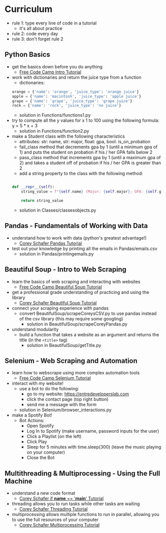 # Curriculum
- rule 1: type every line of code in a tutorial
    - it's all about practice
- rule 2: code every day
- rule 3: don't forget rule 2

## Python Basics
- get the basics down before you do anything
    - [Free Code Camp Intro Tutorial](https://www.youtube.com/watch?v=rfscVS0vtbw&ab_channel=freeCodeCamp.org)
- work with dictionaries and return the juice type from a function
    - dictionaries:
    ```py
    orange = {'name': 'orange', 'juice_type': 'orange juice'}
    apple = {'name': 'macintosh', 'juice_type': 'apple juice'}
    grape = {'name': 'grape', 'juice_type': 'grape juice'}
    rock = {'name': 'rock', 'juice_type': 'no juice'}
    ```
    - solution in Functions/functions1.py
- try to compute all the y values for x 1 to 100 using the following formula: y = 5 * x + 3
    - solution in Functions/function2.py
- make a Student class with the following characteristics
    - attributes: str: name, str: major, float: gpa, bool: is_on_probation
    -  fail_class method that decrements gpa by 1 (until a minimum gpa of 1) and puts the student on probation if his / her GPA falls below 2
    - pass_class method that increments gpa by 1 (until a maximum gpa of 2) and takes a student off of probation if his / her GPA is greater than 2
    - add a string property to the class with the following method:
    ```py

    def __repr__(self):
        string_value = f"{self.name} (Major: {self.major}; GPA: {self.gpa}; On Probation: {self.is_on_probation})"

        return string_value
    ```
    - solution in Classes/classesobjects.py

## Pandas - Fundamentals of Working with Data
- understand how to work with data (python's greatest advantage!)
    - [Corey Schafer Pandas Tutorial](https://www.youtube.com/watch?v=ZyhVh-qRZPA&list=PL-osiE80TeTsWmV9i9c58mdDCSskIFdDS&ab_channel=CoreySchafer)
- test out your knowledge by printing all the emails in Pandas/emails.csv
    - solution in Pandas/printingemails.py

## Beautiful Soup - Intro to Web Scraping
- learn the basics of web scraping and interacting with websites
    - [Free Code Camp Beautiful Soup Tutorial](https://www.youtube.com/watch?v=XVv6mJpFOb0)
- get a professional grade understanding of practicing and using the library
    - [Corey Schafer Beautiful Soup Tutorial](https://www.youtube.com/watch?v=ng2o98k983k&t=2s)
- connect your scraping experience with pandas
    - convert BeautifulSoup/scrapeCoreysCSV.py to use pandas instead of the csv library (this may require some googling)
        - solution in BeautifulSoup/scrapeCoreyPandas.py
- understand modularity
    - build a function that takes a website as an argument and returns the title (in the `<title>` tag)
        - solution in BeautifulSoup/getTitle.py

## Selenium - Web Scraping and Automation
- learn how to webscrape using more complex automation tools
    - [Free Code Camp Selenium Tutorial](https://www.youtube.com/watch?v=j7VZsCCnptM&ab_channel=freeCodeCamp.org)
- interact with my website!
    - use a bot to do the following:
        - go to my website: https://entredeveloperslab.com
        - click the contact page (top right button)
        - send me a message with the form
    - solution in Selenium/browser_interactions.py
- make a Spotify Bot!
    - Bot Actions:
        - Open Spotify
        - Log In to Spotify (make username, password inputs for the user)
        - Click a Playlist (on the left)
        - Click Play
        - Sleep for 5 minutes with time.sleep(300) (leave the music playing on your computer)
        - Close the Bot

## Multithreading & Multiprocessing - Using the Full Machine
- understand a new code format
    - [Corey Schafer if __name__ == '__main__' Tutorial](https://www.youtube.com/watch?v=sugvnHA7ElY)
- threading allows you to run tasks while other tasks are waiting
    - [Corey Schafer Threading Tutorial](https://www.youtube.com/watch?v=IEEhzQoKtQU)
- multiprocessing allows multiple functions to run in parallel, allowing you to use the full resources of your computer
    - [Corey Schafer Multiprocessing Tutorial](https://www.youtube.com/watch?v=fKl2JW_qrso&t=313s)
